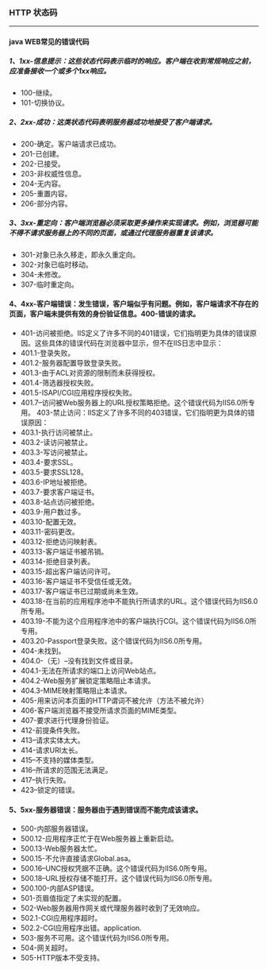 ### HTTP 状态码
********************

#### java WEB常见的错误代码

##### 1、1xx-信息提示：这些状态代码表示临时的响应。客户端在收到常规响应之前，应准备接收一个或多个1xx响应。

* 100-继续。
* 101-切换协议。
##### 2、2xx-成功：这类状态代码表明服务器成功地接受了客户端请求。
* 200-确定。客户端请求已成功。
* 201-已创建。
* 202-已接受。
* 203-非权威性信息。
* 204-无内容。
* 205-重置内容。
* 206-部分内容。

##### 3、3xx-重定向：客户端浏览器必须采取更多操作来实现请求。例如，浏览器可能不得不请求服务器上的不同的页面，或通过代理服务器重复该请求。
* 301-对象已永久移走，即永久重定向。
* 302-对象已临时移动。
* 304-未修改。
* 307-临时重定向。
#### 4、4xx-客户端错误：发生错误，客户端似乎有问题。例如，客户端请求不存在的页面，客户端未提供有效的身份验证信息。400-错误的请求。
* 401-访问被拒绝。IIS定义了许多不同的401错误，它们指明更为具体的错误原因。这些具体的错误代码在浏览器中显示，但不在IIS日志中显示：
* 401.1-登录失败。
* 401.2-服务器配置导致登录失败。
* 401.3-由于ACL对资源的限制而未获得授权。
* 401.4-筛选器授权失败。
* 401.5-ISAPI/CGI应用程序授权失败。
* 401.7–访问被Web服务器上的URL授权策略拒绝。这个错误代码为IIS6.0所专用。 403-禁止访问：IIS定义了许多不同的403错误，它们指明更为具体的错误原因：
* 403.1-执行访问被禁止。
* 403.2-读访问被禁止。
* 403.3-写访问被禁止。
* 403.4-要求SSL。
* 403.5-要求SSL128。
* 403.6-IP地址被拒绝。
* 403.7-要求客户端证书。
* 403.8-站点访问被拒绝。
* 403.9-用户数过多。
* 403.10-配置无效。
* 403.11-密码更改。
* 403.12-拒绝访问映射表。
* 403.13-客户端证书被吊销。
* 403.14-拒绝目录列表。
* 403.15-超出客户端访问许可。
* 403.16-客户端证书不受信任或无效。
* 403.17-客户端证书已过期或尚未生效。
* 403.18-在当前的应用程序池中不能执行所请求的URL。这个错误代码为IIS6.0所专用。
* 403.19-不能为这个应用程序池中的客户端执行CGI。这个错误代码为IIS6.0所专用。
* 403.20-Passport登录失败。这个错误代码为IIS6.0所专用。
* 404-未找到。
* 404.0-（无）–没有找到文件或目录。
* 404.1-无法在所请求的端口上访问Web站点。
* 404.2-Web服务扩展锁定策略阻止本请求。
* 404.3-MIME映射策略阻止本请求。
* 405-用来访问本页面的HTTP谓词不被允许（方法不被允许）
* 406-客户端浏览器不接受所请求页面的MIME类型。
* 407-要求进行代理身份验证。
* 412-前提条件失败。
* 413–请求实体太大。
* 414-请求URI太长。
* 415–不支持的媒体类型。
* 416–所请求的范围无法满足。
* 417–执行失败。
* 423–锁定的错误。

#### 5、5xx-服务器错误：服务器由于遇到错误而不能完成该请求。
* 500-内部服务器错误。
* 500.12-应用程序正忙于在Web服务器上重新启动。
* 500.13-Web服务器太忙。
* 500.15-不允许直接请求Global.asa。
* 500.16–UNC授权凭据不正确。这个错误代码为IIS6.0所专用。
* 500.18–URL授权存储不能打开。这个错误代码为IIS6.0所专用。
* 500.100-内部ASP错误。
* 501-页眉值指定了未实现的配置。
* 502-Web服务器用作网关或代理服务器时收到了无效响应。
* 502.1-CGI应用程序超时。
* 502.2-CGI应用程序出错。application.
* 503-服务不可用。这个错误代码为IIS6.0所专用。
* 504-网关超时。
* 505-HTTP版本不受支持。
